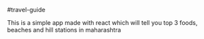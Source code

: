 #travel-guide

This is a simple app made with react which will tell you top 3 foods, beaches and hill stations in maharashtra